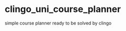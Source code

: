 clingo_uni_course_planner
=========================

simple course planner ready to be solved by clingo
